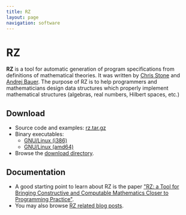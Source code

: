 ```yaml
---
title: RZ
layout: page
navigation: software
---
```


# RZ

**RZ** is a tool for automatic generation of program specifications from definitions of mathematical theories. It was written by [Chris Stone](http://www.cs.hmc.edu/~stone/) and [Andrej Bauer](http://andrej.com). The purpose of RZ is to help programmers and mathematicians design data structures which properly implement mathematical structures (algebras, real numbers, Hilbert spaces, etc.)

## Download

*   Source code and examples: [rz.tar.gz](http://shivaree.andrej.com/rz/rz.tar.gz)
*   Binary executables:
    *   [GNU/Linux (i386)](http://shivaree.andrej.com/rz/rz-binary-linux-i386-2007-01-23.tar.gz)
    *   [GNU/Linux (amd64)](http://shivaree.andrej.com/rz/rz-binary-linux-amd64-2007-01-23.tar.gz)
*   Browse the [download directory](http://shivaree.andrej.com/rz).

## Documentation

*   A good starting point to learn about RZ is the paper ["RZ: a Tool for Bringing Constructive and Computable Mathematics Closer to Programming Practice"](/2007/01/21/rz-a-tool-for-bringing-constructive-and-computable-mathematics-closer-to-programming-practice/).
*   You may also browse [RZ related blog posts](/category/rz/).
